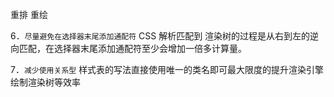 重排 重绘

6．`尽量避免在选择器末尾添加通配符` CSS 解析匹配到 渲染树的过程是从右到左的逆向匹配，在选择器末尾添加通配符至少会增加一倍多计算量。

7．`减少使用关系型` 样式表的写法直接使用唯一的类名即可最大限度的提升渲染引擎绘制渲染树等效率